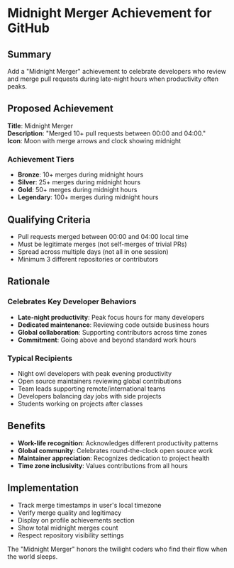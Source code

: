 # Midnight Merger Achievement for GitHub

## Summary
Add a "Midnight Merger" achievement to celebrate developers who review and merge pull requests during late-night hours when productivity often peaks.

## Proposed Achievement
**Title**: Midnight Merger  
**Description**: "Merged 10+ pull requests between 00:00 and 04:00."  
**Icon**: Moon with merge arrows and clock showing midnight

### Achievement Tiers
- **Bronze**: 10+ merges during midnight hours
- **Silver**: 25+ merges during midnight hours  
- **Gold**: 50+ merges during midnight hours
- **Legendary**: 100+ merges during midnight hours

## Qualifying Criteria
- Pull requests merged between 00:00 and 04:00 local time
- Must be legitimate merges (not self-merges of trivial PRs)
- Spread across multiple days (not all in one session)
- Minimum 3 different repositories or contributors

## Rationale
### Celebrates Key Developer Behaviors
- **Late-night productivity**: Peak focus hours for many developers
- **Dedicated maintenance**: Reviewing code outside business hours
- **Global collaboration**: Supporting contributors across time zones
- **Commitment**: Going above and beyond standard work hours

### Typical Recipients
- Night owl developers with peak evening productivity
- Open source maintainers reviewing global contributions
- Team leads supporting remote/international teams
- Developers balancing day jobs with side projects
- Students working on projects after classes

## Benefits
- **Work-life recognition**: Acknowledges different productivity patterns
- **Global community**: Celebrates round-the-clock open source work
- **Maintainer appreciation**: Recognizes dedication to project health
- **Time zone inclusivity**: Values contributions from all hours

## Implementation
- Track merge timestamps in user's local timezone
- Verify merge quality and legitimacy
- Display on profile achievements section
- Show total midnight merges count
- Respect repository visibility settings

The "Midnight Merger" honors the twilight coders who find their flow when the world sleeps.
